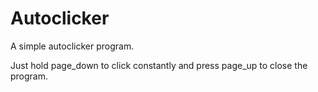# Autoclicker
A simple autoclicker program.

Just hold page_down to click constantly and press page_up to close the program.
